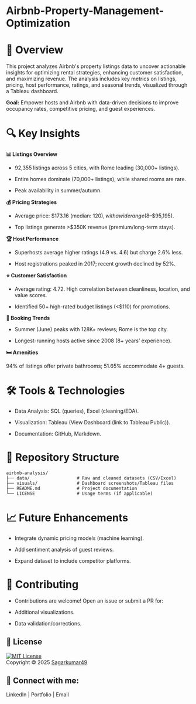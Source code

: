 # Airbnb-Property-Management-Optimization

# 📌 Overview

This project analyzes Airbnb's property listings data to uncover actionable insights for optimizing rental strategies, enhancing customer satisfaction, and maximizing revenue. The analysis includes key metrics on listings, pricing, host performance, ratings, and seasonal trends, visualized through a Tableau dashboard.

**Goal:** Empower hosts and Airbnb with data-driven decisions to improve occupancy rates, competitive pricing, and guest experiences.

# 🔍 Key Insights

**📊 Listings Overview**

- 92,355 listings across 5 cities, with Rome leading (30,000+ listings).

- Entire homes dominate (70,000+ listings), while shared rooms are rare.

- Peak availability in summer/autumn.

**💰 Pricing Strategies**

- Average price: $173.16 (median: $120), with a wide range ($8–$95,195).

- Top listings generate >$350K revenue (premium/long-term stays).

**🏆 Host Performance**

- Superhosts average higher ratings (4.9 vs. 4.6) but charge 2.6% less.

- Host registrations peaked in 2017; recent growth declined by 52%.

**⭐ Customer Satisfaction**

- Average rating: 4.72. High correlation between cleanliness, location, and value scores.

- Identified 50+ high-rated budget listings (<$110) for promotions.

**📅 Booking Trends**

- Summer (June) peaks with 128K+ reviews; Rome is the top city.

- Longest-running hosts active since 2008 (8+ years’ experience).

**🛏️ Amenities**

94% of listings offer private bathrooms; 51.65% accommodate 4+ guests.

# 🛠️ Tools & Technologies

- Data Analysis: SQL (queries), Excel (cleaning/EDA).

- Visualization: Tableau (View Dashboard (link to Tableau Public)).

- Documentation: GitHub, Markdown.

# 📂 Repository Structure
```plaintext
airbnb-analysis/  
├── data/                  # Raw and cleaned datasets (CSV/Excel)  
├── visuals/               # Dashboard screenshots/Tableau files  
├── README.md              # Project documentation  
└── LICENSE                # Usage terms (if applicable)  

```


# 📈 Future Enhancements

- Integrate dynamic pricing models (machine learning).

- Add sentiment analysis of guest reviews.

- Expand dataset to include competitor platforms.

# 🤝 Contributing

- Contributions are welcome! Open an issue or submit a PR for:

- Additional visualizations.

- Data validation/corrections.

## 📜 License 
[![MIT License](https://img.shields.io/badge/License-MIT-green.svg)](./LICENSE)  
Copyright © 2025 [Sagarkumar49](https://github.com/Sagarkumar49)

## 🔗 Connect with me:

LinkedIn | Portfolio | Email



